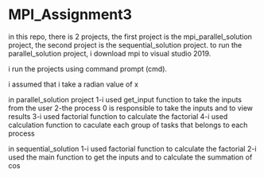 # MPI_Assignment3

in this repo, there is 2 projects, the first project is the mpi_parallel_solution project, the second project is the sequential_solution project.
to run the parallel_solution project, i download mpi to visual studio 2019.

i run the projects using command prompt (cmd).

i assumed that i take a radian value of x

in parallel_solution project 
1-i used get_input function to take the inputs from the user
2-the process 0 is responsible to take the inputs and to view results
3-i used factorial function to calculate the factorial
4-i used calculation function to caculate each group of tasks that belongs to each process

in sequential_solution
1-i used factorial function to calculate the factorial
2-i used the main function to get the inputs and to calculate the summation of cos
